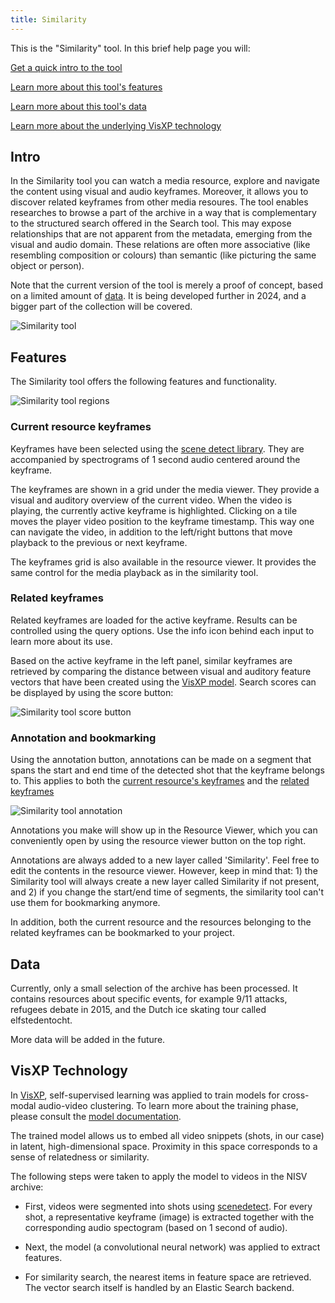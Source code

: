 ```yaml
---
title: Similarity
---
```


This is the "Similarity" tool. In this brief help page you will:

[Get a quick intro to the tool](#tool)

[Learn more about this tool's features](#features)

[Learn more about this tool's data](#data)

[Learn more about the underlying VisXP technology](#technology)

## <a name="intro"></a>Intro

In the Similarity tool you can watch a media resource, explore and navigate the content using visual and audio keyframes. Moreover, it allows you to discover related keyframes from other media resoures. The tool enables researches to browse a part of the archive in a way that is complementary to the structured search offered in the Search tool. This may expose relationships that are not apparent from the metadata, emerging from the visual and audio domain. These relations are often more associative (like resembling composition or colours) than semantic (like picturing the same object or person). 

Note that the current version of the tool is merely a proof of concept, based on a limited amount of [data](#data). It is being developed further in 2024, and a bigger part of the collection will be covered. 

![Similarity tool](/uploads/similarity-tool1.jpg)

## <a name="features"></a>Features

The Similarity tool offers the following features and functionality.

![Similarity tool regions](/uploads/similarity-tool2.jpg)

### <a name="keyframes"></a>Current resource keyframes

Keyframes have been selected using the [scene detect library](https://www.scenedetect.com/). They are accompanied by spectrograms of 1 second audio centered around the keyframe.

The keyframes are shown in a grid under the media viewer. They provide a visual and auditory overview of the current video. When the video is playing, the currently active keyframe is highlighted. Clicking on a tile moves the player video position to the keyframe timestamp. This way one can navigate the video, in addition to the left/right buttons that move playback to the previous or next keyframe.

The keyframes grid is also available in the resource viewer. It provides the same control for the media playback as in the similarity tool.

### <a name="related-keyframes"></a>Related keyframes

Related keyframes are loaded for the active keyframe. Results can be controlled using the query options. Use the info icon behind each input to learn more about its use. 

Based on the active keyframe in the left panel, similar keyframes are retrieved by comparing the distance between visual and auditory feature vectors that have been created using the [VisXP model](#technology). Search scores can be displayed by using the score button:

![Similarity tool score button](/uploads/similarity-tool-score.jpg)

### <a name="annotation"></a>Annotation and bookmarking

Using the annotation button, annotations can be made on a segment that spans the start and end time of the detected shot that the keyframe belongs to. This applies to both the [current resource's keyframes](#keyframes) and the [related keyframes](#related-keyframes)

![Similarity tool annotation](/uploads/similarity-tool-annotation.jpg)

Annotations you make will show up in the Resource Viewer, which you can conveniently open by using the resource viewer button on the top right.

Annotations are always added to a new layer called 'Similarity'. Feel free to edit the contents in the resource viewer. However, keep in mind that: 1) the Similarity tool will always create a new layer called Similarity if not present, and 2) if you change the start/end time of segments, the similarity tool can't use them for bookmarking anymore.

In addition, both the current resource and the resources belonging to the related keyframes can be bookmarked to your project. 

## <a name="data"></a>Data

Currently, only a small selection of the archive has been processed. It contains resources about specific events, for example 9/11 attacks, refugees debate in 2015, and the Dutch ice skating tour called elfstedentocht.

More data will be added in the future.

## <a name="technology"></a>VisXP Technology

In [VisXP](https://www.clicknl.nl/en/case/pps-projects-visxp/), self-supervised learning was applied to train models for cross-modal audio-video clustering. To learn more about the training phase, please consult the <a href="https://github.com/beeldengeluid/dane-visual-feature-extraction-worker/blob/main/model/model%20documatation.pdf" target="_blank">model documentation</a>.

The trained model allows us to embed all video snippets (shots, in our case) in latent, high-dimensional space. Proximity in this space corresponds to a sense of relatedness or similarity. 

The following steps were taken to apply the model to videos in the NISV archive:

- First, videos were segmented into shots using [scenedetect](https://www.scenedetect.com/).
For every shot, a representative keyframe (image) is extracted together with the corresponding audio spectogram (based on 1 second of audio). 

- Next, the model (a convolutional neural network) was applied to extract features. 

- For similarity search, the nearest items in feature space are retrieved. The vector search itself is handled by an Elastic Search backend. 

